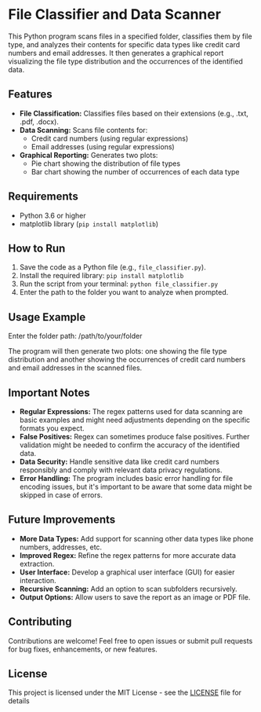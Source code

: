 # File Classifier and Data Scanner

This Python program scans files in a specified folder, classifies them by file type, and analyzes their contents for specific data types like credit card numbers and email addresses. It then generates a graphical report visualizing the file type distribution and the occurrences of the identified data.

## Features

- **File Classification:** Classifies files based on their extensions (e.g., .txt, .pdf, .docx).
- **Data Scanning:** Scans file contents for:
    - Credit card numbers (using regular expressions)
    - Email addresses (using regular expressions)
- **Graphical Reporting:** Generates two plots:
    - Pie chart showing the distribution of file types
    - Bar chart showing the number of occurrences of each data type

## Requirements

- Python 3.6 or higher
- matplotlib library (`pip install matplotlib`)

## How to Run

1. Save the code as a Python file (e.g., `file_classifier.py`).
2. Install the required library: `pip install matplotlib`
3. Run the script from your terminal: `python file_classifier.py`
4. Enter the path to the folder you want to analyze when prompted.

## Usage Example
Enter the folder path: /path/to/your/folder


The program will then generate two plots: one showing the file type distribution and another showing the occurrences of credit card numbers and email addresses in the scanned files.

## Important Notes

- **Regular Expressions:** The regex patterns used for data scanning are basic examples and might need adjustments depending on the specific formats you expect.
- **False Positives:** Regex can sometimes produce false positives. Further validation might be needed to confirm the accuracy of the identified data.
- **Data Security:** Handle sensitive data like credit card numbers responsibly and comply with relevant data privacy regulations.
- **Error Handling:** The program includes basic error handling for file encoding issues, but it's important to be aware that some data might be skipped in case of errors.

## Future Improvements

- **More Data Types:** Add support for scanning other data types like phone numbers, addresses, etc.
- **Improved Regex:** Refine the regex patterns for more accurate data extraction.
- **User Interface:** Develop a graphical user interface (GUI) for easier interaction.
- **Recursive Scanning:** Add an option to scan subfolders recursively.
- **Output Options:** Allow users to save the report as an image or PDF file.

## Contributing

Contributions are welcome! Feel free to open issues or submit pull requests for bug fixes, enhancements, or new features.

## License

This project is licensed under the MIT License - see the [LICENSE](LICENSE) file for details

